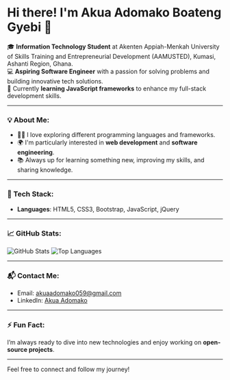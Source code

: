 # Hi there! I'm **Akua Adomako Boateng Gyebi** 👋

🎓 **Information Technology Student** at Akenten Appiah-Menkah University of Skills Training and Entrepreneurial Development (AAMUSTED), Kumasi, Ashanti Region, Ghana.  
💻 **Aspiring Software Engineer** with a passion for solving problems and building innovative tech solutions.  
🌱 Currently **learning JavaScript frameworks** to enhance my full-stack development skills.  

---

### 💡 About Me:
- 👨‍💻 I love exploring different programming languages and frameworks.
- 🌍 I'm particularly interested in **web development** and **software engineering**.
- 📚 Always up for learning something new, improving my skills, and sharing knowledge.

---

### 🔧 Tech Stack:
- **Languages**: HTML5, CSS3, Bootstrap, JavaScript, jQuery

---

### 📈 GitHub Stats:
![GitHub Stats](https://github-readme-stats.vercel.app/api?username=Akua-Adomako&show_icons=true&theme=radical)
![Top Languages](https://github-readme-stats.vercel.app/api/top-langs/?username=Akua-Adomako&layout=compact&theme=radical)

---

### 📬 Contact Me:
- Email: [akuaadomako059@gmail.com](mailto:akuaadomako059@gmail.com)
- LinkedIn: [Akua Adomako](https://www.linkedin.com/in/akua-adomako-7063672a8)

---

### ⚡ Fun Fact:
I’m always ready to dive into new technologies and enjoy working on **open-source projects**.

---

Feel free to connect and follow my journey!

<!---
Akua-Adomako/Akua-Adomako is a ✨ special ✨ repository because its `README.md` (this file) appears on your GitHub profile.
You can click the Preview link to take a look at your changes.
--->
